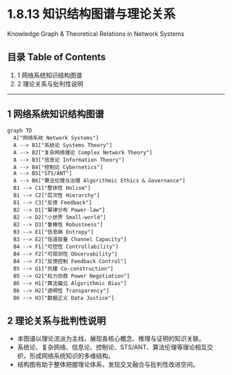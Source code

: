 # 1.8.13 知识结构图谱与理论关系

Knowledge Graph & Theoretical Relations in Network Systems

## 目录 Table of Contents

1. 1 网络系统知识结构图谱
2. 2 理论关系与批判性说明

---

## 1 网络系统知识结构图谱

```mermaid
graph TD
  A["网络系统 Network Systems"]
  A --> B1["系统论 Systems Theory"]
  A --> B2["复杂网络理论 Complex Network Theory"]
  A --> B3["信息论 Information Theory"]
  A --> B4["控制论 Cybernetics"]
  A --> B5["STS/ANT"]
  A --> B6["算法伦理与治理 Algorithmic Ethics & Governance"]
  B1 --> C1["整体性 Holism"]
  B1 --> C2["层次性 Hierarchy"]
  B1 --> C3["反馈 Feedback"]
  B2 --> D1["幂律分布 Power-law"]
  B2 --> D2["小世界 Small-world"]
  B2 --> D3["鲁棒性 Robustness"]
  B3 --> E1["信息熵 Entropy"]
  B3 --> E2["信道容量 Channel Capacity"]
  B4 --> F1["可控性 Controllability"]
  B4 --> F2["可观测性 Observability"]
  B4 --> F3["反馈控制 Feedback Control"]
  B5 --> G1["共建 Co-construction"]
  B5 --> G2["权力协商 Power Negotiation"]
  B6 --> H1["算法偏见 Algorithmic Bias"]
  B6 --> H2["透明性 Transparency"]
  B6 --> H3["数据正义 Data Justice"]
```

## 2 理论关系与批判性说明

- 本图谱以理论流派为主线，展现各核心概念、推理与证明的知识关联。
- 系统论、复杂网络、信息论、控制论、STS/ANT、算法伦理等理论相互交织，形成网络系统知识的多维结构。
- 结构图有助于整体把握理论体系，发现交叉融合与批判性改进空间。
